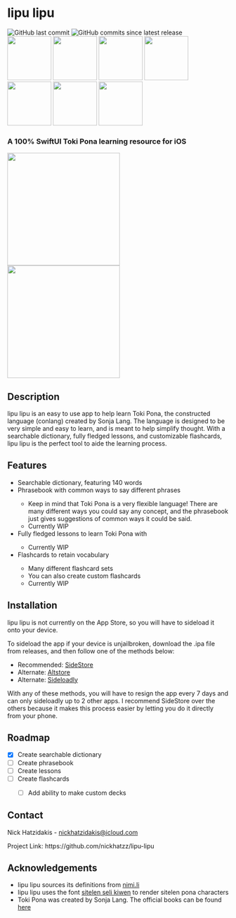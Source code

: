 <h1>lipu lipu</h1>
<div id="badges">
  <img alt="GitHub last commit" src="https://img.shields.io/github/last-commit/nickhatzz/lipu-lipu">
  <img alt="GitHub commits since latest release" src="https://img.shields.io/github/commits-since/nickhatzz/lipu-lipu/latest">
</div>
<img src="https://github.com/user-attachments/assets/c4e22323-04e5-4fdb-9cbb-b8861464e284" width="100">
<img src="https://github.com/user-attachments/assets/7d5bc497-710f-48bb-811d-94cb0ac0a582" width="100">
<img src="https://github.com/user-attachments/assets/66ff996c-baa2-4dce-86da-c7f25672298a" width="100">
<img src="https://github.com/user-attachments/assets/09a63c67-94b6-4122-87a8-1a5c70d416b1" width="100">
<img src="https://github.com/user-attachments/assets/41e18920-dbba-4da8-9616-6c8395278ee2" width="100">
<img src="https://github.com/user-attachments/assets/dc5b41eb-c9e1-472d-afb3-5b513b1cc746" width="100">
<img src="https://github.com/user-attachments/assets/24c7faba-63ab-4287-9c2e-c78450c1b817" width="100">



<h3>A 100% SwiftUI Toki Pona learning resource for iOS</h3>
<div id="app-images">
  <img src="https://github.com/user-attachments/assets/149a7389-40f2-4814-b5f9-4085225d82ab" width="256">
  <img src="https://github.com/user-attachments/assets/9850520e-688d-4b31-a947-7430c28dbf59" width="256">
</div>


<h2>Description</h2>
<p>lipu lipu is an easy to use app to help learn Toki Pona, the constructed language (conlang) created by Sonja Lang. The language is designed to be very simple and easy to learn, and is meant to help simplify thought. With a searchable dictionary, fully fledged lessons, and customizable flashcards, lipu lipu is the perfect tool to aide the learning process.</p>
<h2>Features</h2>
<ul>
  <li>Searchable dictionary, featuring 140 words</li>
  <li>Phrasebook with common ways to say different phrases</li>
  <ul>
    <li>Keep in mind that Toki Pona is a very flexible language! There are many different ways you could say any concept, and the phrasebook just gives suggestions of common ways it could be said.</li>
    <li>Currently WIP</li>
  </ul>
  <li>Fully fledged lessons to learn Toki Pona with</li>
  <ul>
    <li>Currently WIP</li>
  </ul>
  <li>Flashcards to retain vocabulary</li>
  <ul>
    <li>Many different flashcard sets</li>
    <li>You can also create custom flashcards</li>
    <li>Currently WIP</li>
  </ul>
</ul>


<h2>Installation</h2>
<p>lipu lipu is not currently on the App Store, so you will have to sideload it onto your device.</p>
<p>To sideload the app if your device is unjailbroken, download the .ipa file from releases, and then follow one of the methods below:</p>
<ul>
  <li>Recommended: <a href="https://sidestore.io">SideStore</a></li>
  <li>Alternate: <a href="https://altstore.io">Altstore</a></li>
  <li>Alternate: <a href="https://sideloadly.io">Sideloadly</a></li>
</ul>
<p>With any of these methods, you will have to resign the app every 7 days and can only sideloadly up to 2 other apps. I recommend SideStore over the others because it makes this process easier by letting you do it directly from your phone.</p>


<h2>Roadmap</h2>

- [X] Create searchable dictionary
- [ ] Create phrasebook
- [ ] Create lessons
- [ ] Create flashcards
  - [ ] Add ability to make custom decks



<h2>Contact</h2>
<p>Nick Hatzidakis - <a href="mailto: nickhatzidakis@icloud.com">nickhatzidakis@icloud.com</a></p>
<p>Project Link: https://github.com/nickhatzz/lipu-lipu</p>


<h2>Acknowledgements</h2>
<ul>
  <li>lipu lipu sources its definitions from <a href="https://nimi.li">nimi.li</a></li>
  <li>lipu lipu uses the font <a href="https://www.kreativekorp.com/software/fonts/sitelenselikiwen/">sitelen seli kiwen</a> to render sitelen pona characters</li>
  <li>Toki Pona was created by Sonja Lang. The official books can be found <a href="https://tokipona.org">here</a></li>
</ul>
